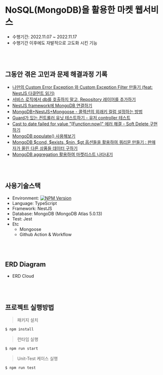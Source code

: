 # NoSQL(MongoDB)을 활용한 마켓 웹서비스

- 수행기간: 2022.11.07 ~ 2022.11.17
- 수행기간 이후에도 자발적으로 고도화 시킨 기능

<br><br>

## 그동안 겪은 고민과 문제 해결과정 기록

- [나만의 Custom Error Exception 와 Custom Exception Filter 만들기 (feat: NestJS 다큐먼트 읽기)](https://ek12mv2.tistory.com/331)
- [서비스 로직에서 db를 호출하지 말고, Repository 레이어를 추가하기 ](https://ek12mv2.tistory.com/339)
- [NestJS framework에 MongoDB 연결하기](https://ek12mv2.tistory.com/333)
- [MongoDB+NestJS+Mongoose - 콜렉션의 외래키 컬럼 설정하는 방법](https://ek12mv2.tistory.com/336)
- [Guard가 있는 컨트롤러 유닛 테스트하기 - 유저 controller 테스트](https://ek12mv2.tistory.com/343)
- [Cast to date failed for value "[Function:now]" 에러 해결 - Soft Delete 구현하기](https://ek12mv2.tistory.com/344)
- [MongoDB populate() 사용해보기](https://ek12mv2.tistory.com/345)
- [MongoDB $cond, $exists, $nin, $gt 옵션들을 활용하여 쿼리문 만들기 : 판매자가 올린 다른 상품들 데이터 구하기 ](https://ek12mv2.tistory.com/347)
- [MongoDB aggregation 활용하여 마켓리스트 나타내기](https://ek12mv2.tistory.com/348)

<br><br>

## 사용기술스택

- Environment: <a href="https://www.npmjs.com/~nestjscore" target="_blank"><img src="https://img.shields.io/npm/v/@nestjs/core.svg" alt="NPM Version" /></a>
- Language: TypeScript
- Framework: NestJS
- Database: MongoDB (MongoDB Atlas 5.0.13)
- Test: Jest
- Etc
  - Mongoose
  - Github Action & Workflow

<br><br>

## ERD Diagram

- ERD Cloud

<br><br>

## 프로젝트 실행방법

> 패키지 설치

```bash
$ npm install
```

> 런타임 실행

```bash
$ npm run start
```

> Unit-Test 케이스 실행

```bash
$ npm run test
```
